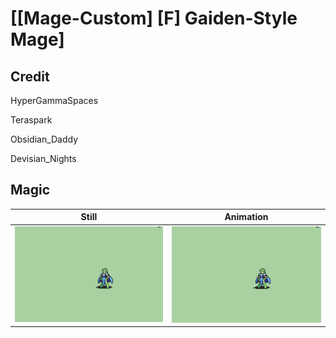 # [\[Mage-Custom\] \[F\] Gaiden-Style Mage]

## Credit

HyperGammaSpaces

Teraspark

Obsidian_Daddy

Devisian_Nights
	
## Magic

| Still | Animation |
| :---: | :-------: |
| ![Magic still](./Magic_000.png) | ![Magic animation](./Magic.gif) |
